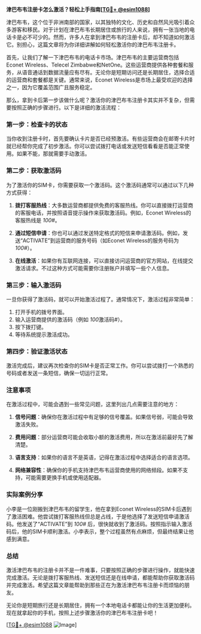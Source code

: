 **津巴布韦注册卡怎么激活？轻松上手指南[[TG💪+ @esim1088](https://t.me/s/esim1088)]**

津巴布韦，这个位于非洲南部的国家，以其独特的文化、历史和自然风光吸引着众多游客和移民。对于计划在津巴布韦长期居住或旅行的人来说，拥有一张当地的电话卡是必不可少的。然而，许多人在拿到津巴布韦的注册卡后，却不知道如何激活它。别担心，这篇文章将为你详细讲解如何轻松激活你的津巴布韦注册卡。

首先，让我们了解一下津巴布韦的电话卡市场。津巴布韦的主要运营商包括Econet Wireless、Telecel Zimbabwe和NetOne。这些运营商提供各种套餐和服务，从语音通话到数据流量应有尽有。无论你是短期访问还是长期居住，选择合适的运营商和套餐都是关键。通常来说，Econet Wireless是市场上最受欢迎的选择之一，因为它覆盖范围广且服务稳定。

那么，拿到卡后第一步该做什么呢？激活你的津巴布韦注册卡其实并不复杂，但需要按照正确的步骤进行。以下是详细的激活流程：

### 第一步：检查卡的状态

当你收到注册卡时，首先要确认卡片是否已经预激活。有些运营商会在邮寄卡片时就已经帮你完成了初步激活。你可以尝试拨打电话或发送短信看看是否能正常使用。如果不能，那就需要手动激活。

### 第二步：获取激活码

为了激活你的SIM卡，你需要获取一个激活码。这个激活码通常可以通过以下几种方式获得：

1. **拨打客服热线**：大多数运营商都提供免费的客服热线。你可以直接拨打运营商的客服电话，并按照语音提示操作来获取激活码。例如，Econet Wireless的客服热线是 *100#*。
   
2. **通过短信申请**：你也可以通过发送特定格式的短信来申请激活码。例如，发送“ACTIVATE”到运营商的服务号码（如Econet Wireless的服务号码为 *100#*）。

3. **在线激活**：如果你有互联网连接，可以直接访问运营商的官方网站，在线提交激活请求。不过这种方式可能需要你注册账户并填写一些个人信息。

### 第三步：输入激活码

一旦你获得了激活码，就可以开始激活过程了。通常情况下，激活过程非常简单：

1. 打开手机的拨号界面。
2. 输入运营商提供的激活码（例如 *100*激活码#）。
3. 按下拨打键。
4. 等待系统提示激活成功。

### 第四步：验证激活状态

激活完成后，建议再次检查你的SIM卡是否正常工作。你可以尝试拨打一个熟悉的号码或者发送一条短信，确保一切运行正常。

### 注意事项

在激活过程中，可能会遇到一些常见问题，这里列出几点需要注意的地方：

1. **信号问题**：确保你在激活过程中有足够的信号覆盖。如果信号弱，可能会导致激活失败。
   
2. **费用问题**：部分运营商可能会收取小额的激活费用，所以在激活前最好先了解清楚。

3. **语言支持**：如果你的语言不是英语，记得在激活过程中选择适合的语言选项。

4. **网络兼容性**：确保你的手机支持津巴布韦运营商使用的网络频段。如果不支持，可能需要更换手机或使用适配器。

### 实际案例分享

小李是一位刚搬到津巴布韦的留学生，他在拿到Econet Wireless的SIM卡后遇到了激活困难。他尝试拨打客服热线但总是占线，于是他选择了发送短信申请激活码。他发送了“ACTIVATE”到 *100#* 后，很快就收到了激活码。按照指示输入激活码后，他的SIM卡顺利激活。小李表示，整个过程虽然有点麻烦，但最终结果让他感到满意。

### 总结

激活津巴布韦的注册卡并不是一件难事，只要按照正确的步骤进行操作，就能快速完成激活。无论是拨打客服热线、发送短信还是在线申请，都能帮助你获取激活码并完成激活。希望这篇文章能帮助到那些正在为激活津巴布韦注册卡而烦恼的朋友。

无论你是短期旅行还是长期居住，拥有一个本地电话卡都能让你的生活更加便利。现在就拿起你的手机，按照上述步骤激活你的津巴布韦注册卡吧！

[[TG💪+ @esim1088](https://t.me/s/esim1088) ![Image](https://i.postimg.cc/4NQfJmqS/Snipaste-2025-05-13-00-14-12.png)]